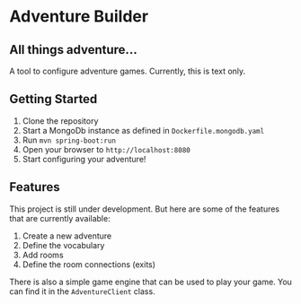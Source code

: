 # Adventure Builder

## All things adventure...

A tool to configure adventure games. Currently, this is text only.

## Getting Started

1. Clone the repository
2. Start a MongoDb instance as defined in `Dockerfile.mongodb.yaml`
3. Run `mvn spring-boot:run`
4. Open your browser to `http://localhost:8080`
5. Start configuring your adventure!

## Features

This project is still under development. But here are some of the features that are currently available:

1. Create a new adventure
2. Define the vocabulary
3. Add rooms
4. Define the room connections (exits)

There is also a simple game engine that can be used to play your game. You can find it in 
the `AdventureClient` class.

